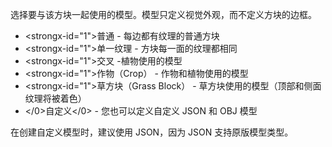 选择要与该方块一起使用的模型。模型只定义视觉外观，而不定义方块的边框。

* <strongx-id="1">普通</strong> - 每边都有纹理的普通方块
* <strongx-id="1">单一纹理</strong> - 方块每一面的纹理都相同
* <strongx-id="1">交叉</strong> -植物使用的模型
* <strongx-id="1">作物（Crop）</strong> - 作物和植物使用的模型
* <strongx-id="1">草方块（Grass Block）</strong> - 草方块使用的模型（顶部和侧面纹理将被着色）
* </0>自定义</0> - 您也可以定义自定义 JSON 和 OBJ 模型

在创建自定义模型时，建议使用 JSON，因为 JSON 支持原版模型类型。